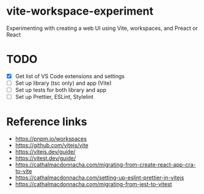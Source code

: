 # vite-workspace-experiment
Experimenting with creating a web UI using Vite, workspaces, and Preact or React

# TODO
- [x] Get list of VS Code extensions and settings
- [ ] Set up library (tsc only) and app (Vite)
- [ ] Set up tests for both library and app
- [ ] Set up Prettier, ESLint, Stylelint

# Reference links
- https://pnpm.io/workspaces
- https://github.com/vitejs/vite
- https://vitejs.dev/guide/
- https://vitest.dev/guide/
- https://cathalmacdonnacha.com/migrating-from-create-react-app-cra-to-vite
- https://cathalmacdonnacha.com/setting-up-eslint-prettier-in-vitejs
- https://cathalmacdonnacha.com/migrating-from-jest-to-vitest